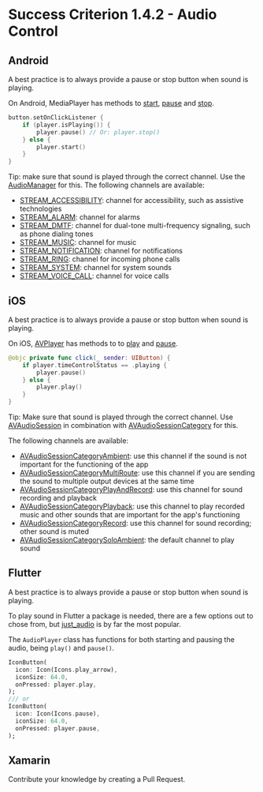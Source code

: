 # Success Criterion 1.4.2 - Audio Control
## Android

A best practice is to always provide a pause or stop button when sound is playing.

On Android, MediaPlayer has methods to [start](https://developer.android.com/reference/android/media/MediaPlayer#start()), [pause](https://developer.android.com/reference/android/media/MediaPlayer#pause()) and [stop](https://developer.android.com/reference/android/media/MediaPlayer#stop()).

```kotlin
button.setOnClickListener {
    if (player.isPlaying()) {
        player.pause() // Or: player.stop()
    } else {
        player.start()
    }
}
```

Tip: make sure that sound is played through the correct channel. Use the [AudioManager](https://developer.android.com/reference/android/media/AudioManager) for this. The following channels are available:

- [STREAM_ACCESSIBILITY](https://developer.android.com/reference/android/media/AudioManager#STREAM_ACCESSIBILITY): channel for accessibility, such as assistive technologies
- [STREAM_ALARM](https://developer.android.com/reference/android/media/AudioManager#STREAM_ALARM): channel for alarms
- [STREAM_DMTF](https://developer.android.com/reference/android/media/AudioManager#STREAM_DTMF): channel for dual-tone multi-frequency signaling, such as phone dialing tones
- [STREAM_MUSIC](https://developer.android.com/reference/android/media/AudioManager#STREAM_MUSIC): channel for music
- [STREAM_NOTIFICATION](https://developer.android.com/reference/android/media/AudioManager#STREAM_NOTIFICATION): channel for notifications
- [STREAM_RING](https://developer.android.com/reference/android/media/AudioManager#STREAM_RING): channel for incoming phone calls
- [STREAM_SYSTEM](https://developer.android.com/reference/android/media/AudioManager#STREAM_SYSTEM): channel for system sounds
- [STREAM_VOICE_CALL](https://developer.android.com/reference/android/media/AudioManager#STREAM_VOICE_CALL): channel for voice calls
## iOS

A best practice is to always provide a pause or stop button when sound is playing.

On iOS, [AVPlayer](https://developer.apple.com/documentation/avfoundation/avplayer) has methods to to [play](https://developer.apple.com/documentation/avfoundation/avplayer/1386726-play) and [pause](https://developer.apple.com/documentation/avfoundation/avplayer/1387895-pause).

```swift
@objc private func click(_ sender: UIButton) {
    if player.timeControlStatus == .playing {
        player.pause()
    } else {
        player.play()
    }
}
```

Tip: Make sure that sound is played through the correct channel. Use [AVAudioSession](https://developer.apple.com/documentation/avfaudio/avaudiosession) in combination with [AVAudioSessionCategory](https://developer.apple.com/documentation/avfaudio/avaudiosessioncategory) for this.

The following channels are available:

* [AVAudioSessionCategoryAmbient](https://developer.apple.com/documentation/avfaudio/avaudiosessioncategoryambient): use this channel if the sound is not important for the functioning of the app
* [AVAudioSessionCategoryMultiRoute](https://developer.apple.com/documentation/avfaudio/avaudiosessioncategorymultiroute): use this channel if you are sending the sound to multiple output devices at the same time
* [AVAudioSessionCategoryPlayAndRecord](https://developer.apple.com/documentation/avfaudio/avaudiosessioncategoryplayandrecord): use this channel for sound recording and playback
* [AVAudioSessionCategoryPlayback](https://developer.apple.com/documentation/avfaudio/avaudiosessioncategoryplayback): use this channel to play recorded music and other sounds that are important for the app's functioning
* [AVAudioSessionCategoryRecord](https://developer.apple.com/documentation/avfaudio/avaudiosessioncategoryrecord): use this channel for sound recording; other sound is muted
* [AVAudioSessionCategorySoloAmbient](https://developer.apple.com/documentation/avfaudio/avaudiosessioncategorysoloambient): the default channel to play sound
## Flutter

A best practice is to always provide a pause or stop button when sound is playing.

To play sound in Flutter a package is needed, there are a few options out to chose from, but [just_audio](https://pub.dev/packages/just_audio) is by far the most popular.

The `AudioPlayer` class has functions for both starting and pausing the audio, being `play()` and `pause()`.

```dart
IconButton(
  icon: Icon(Icons.play_arrow),
  iconSize: 64.0,
  onPressed: player.play,
);
/// or
IconButton(
  icon: Icon(Icons.pause),
  iconSize: 64.0,
  onPressed: player.pause,
);
```
## Xamarin

Contribute your knowledge by creating a Pull Request.
